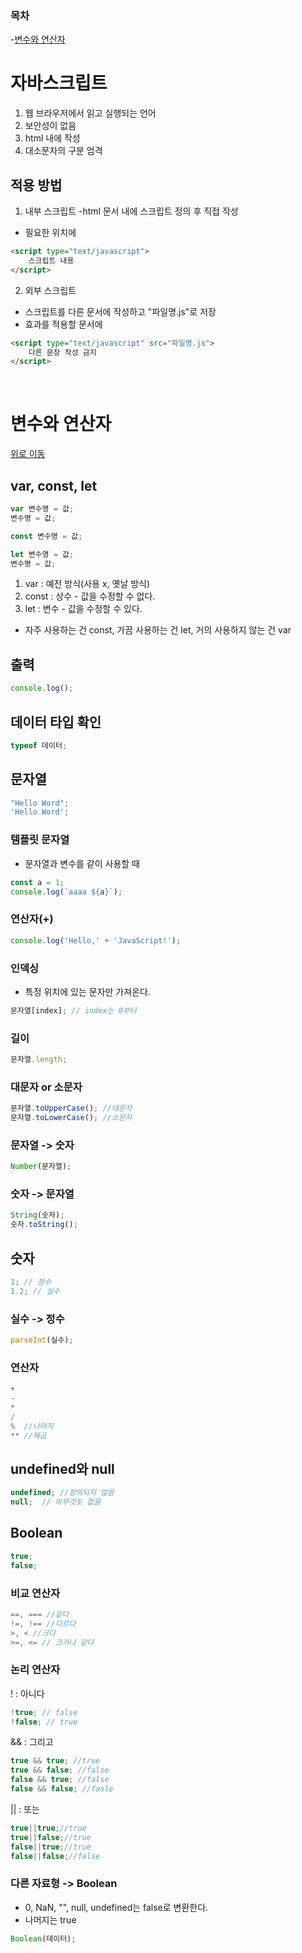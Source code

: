 ### 목차
-[변수와 연산자](#변수와-연산자)


# 자바스크립트
1. 웹 브라우저에서 읽고 실행되는 언어
2. 보안성이 없음
3. html 내에 작성
4. 대소문자의 구분 엄격

## 적용 방법
1. 내부 스크립트
-html 문서 내에 스크립트 정의 후 직접 작성
- 필요한 위치에
```html
<script type="text/javascript">
    스크립트 내용
</script>
```

2. 외부 스크립트
- 스크립트를 다른 문서에 작성하고 "파일명.js"로 저장
- 효과를 적용할 문서에
```html
<script type="text/javascript" src="파일명.js">
    다른 문장 작성 금지
</script>
```

<br>

# 변수와 연산자
[위로 이동](#목차)

## var, const, let
```js
var 변수명 = 값;
변수명 = 값;

const 변수명 = 값;

let 변수명 = 값;
변수명 = 값;
```

1. var : 예전 방식(사용 x, 옛날 방식)
2. const : 상수 - 값을 수정할 수 없다.
3. let : 변수 - 값을 수정할 수 있다.

- 자주 사용하는 건 const, 가끔 사용하는 건 let, 거의 사용하지 않는 건 var

## 출력
```js
console.log();
```

## 데이터 타입 확인
```js
typeof 데이터;
```

## 문자열
```js
"Hello Word";
'Hello Word';
```
### 템플릿 문자열
- 문자열과 변수를 같이 사용할 때 
```js
const a = 1;
console.log(`aaaa ${a}`);
```
### 연산자(+)
```js
console.log('Hello,' + 'JavaScript!');
```

### 인덱싱
- 특정 위치에 있는 문자만 가져온다.
```js
문자열[index]; // index는 0부터
```

### 길이
```js
문자열.length;
```

### 대문자 or 소문자
```js
문자열.toUpperCase(); //대문자
문자열.toLowerCase(); //소문자
```

### 문자열 -> 숫자
```js
Number(문자열);
```

### 숫자 -> 문자열
```js
String(숫자);
숫자.toString();
```

## 숫자
```js
1; // 정수
1.2; // 실수
```

### 실수 -> 정수
```js
parseInt(실수);
```

### 연산자
```js
+
-
*
/
%  //나머지
** //제곱
```

## undefined와 null
```js
undefined; //정의되지 않음
null;  // 아무것도 없음
```

## Boolean
```js
true;
false;
```

### 비교 연산자
```js
==, === //같다
!=, !== //다르다
>, < //크다
>=, <= // 크거나 같다
```

### 논리 연산자
! : 아니다
```js
!true; // false
!false; // true
```

&& : 그리고
```js
true && true; //true
true && false; //false
false && true; //false
false && false; //fasle
``` 
|| : 또는
```js
true||true;//true
true||false;//true
false||true;//true
false||false;//false
```

### 다른 자료형 -> Boolean
- 0, NaN, "", null, undefined는 false로 변환한다.
- 나머지는 true
```js
Boolean(데이터);
```

